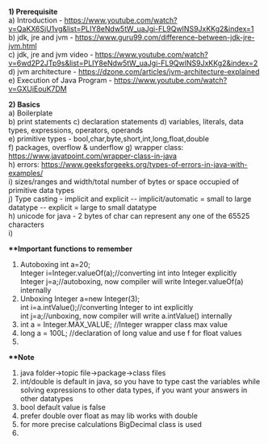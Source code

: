 **1) Prerequisite**  
a) Introduction - https://www.youtube.com/watch?v=QaKX6SjU1vg&list=PLIY8eNdw5tW_uaJgi-FL9QwINS9JxKKg2&index=1  
b) jdk, jre and jvm - https://www.guru99.com/difference-between-jdk-jre-jvm.html  
c) jdk, jre and jvm video - https://www.youtube.com/watch?v=6wd2P2JTp9s&list=PLIY8eNdw5tW_uaJgi-FL9QwINS9JxKKg2&index=2  
d) jvm architecture - https://dzone.com/articles/jvm-architecture-explained  
e) Execution of Java Program - https://www.youtube.com/watch?v=GXUiEouK7DM  

**2) Basics**  
a) Boilerplate  
b) print statements
c) declaration statements 
d) variables, literals, data types, expressions, operators, operands  
e) primitive types - bool,char,byte,short,int,long,float,double  
f) packages, overflow & underflow 
g) wrapper class: https://www.javatpoint.com/wrapper-class-in-java  
h) errors: https://www.geeksforgeeks.org/types-of-errors-in-java-with-examples/  
i) sizes/ranges and width/total number of bytes or space occupied of primitive data types  
j) Type casting - implicit and explicit
-- implicit/automatic = small to large datatype
-- explicit = large to small datatype  
h) unicode for java - 2 bytes of char can represent any one of the 65525 characters   
i) 



**\*\*Important functions to remember**  
1) Autoboxing
int a=20;  
Integer i=Integer.valueOf(a);//converting int into Integer explicitly  
Integer j=a;//autoboxing, now compiler will write Integer.valueOf(a) internally
2) Unboxing
Integer a=new Integer(3);    
int i=a.intValue();//converting Integer to int explicitly  
int j=a;//unboxing, now compiler will write a.intValue() internally
3) int a = Integer.MAX_VALUE; //Integer wrapper class max value  
4) long a = 100L; //declaration of long value and use f for float values  
5) 



**\*\*Note**  
1) java folder->topic file->package->class files
2) int/double is default in java, so you have to type cast the variables while solving expressions
to other data types, if you want your answers in other datatypes
3) bool default value is false  
4) prefer double over float as may lib works with double  
5) for more precise calculations BigDecimal class is used
6) 